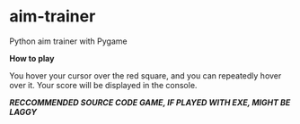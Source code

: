 # aim-trainer
Python aim trainer with Pygame

**How to play**

You hover your cursor over the red square, and you can repeatedly hover over it.
Your score will be displayed in the console.

***RECCOMMENDED SOURCE CODE GAME, IF PLAYED WITH EXE, MIGHT BE LAGGY***
